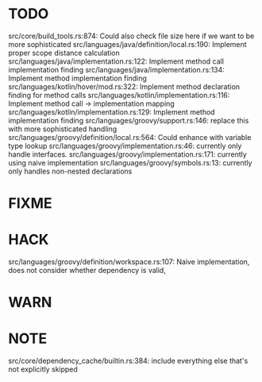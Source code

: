 # TODO
src/core/build_tools.rs:874: Could also check file size here if we want to be more sophisticated
src/languages/java/definition/local.rs:190: Implement proper scope distance calculation
src/languages/java/implementation.rs:122: Implement method call implementation finding
src/languages/java/implementation.rs:134: Implement method implementation finding
src/languages/kotlin/hover/mod.rs:322: Implement method declaration finding for method calls
src/languages/kotlin/implementation.rs:116: Implement method call -> implementation mapping
src/languages/kotlin/implementation.rs:129: Implement method implementation finding
src/languages/groovy/support.rs:146: replace this with more sophisticated handling
src/languages/groovy/definition/local.rs:564: Could enhance with variable type lookup
src/languages/groovy/implementation.rs:46: currently only handle interfaces.
src/languages/groovy/implementation.rs:171: currently using naive implementation
src/languages/groovy/symbols.rs:13: currently only handles non-nested declarations

# FIXME

# HACK
src/languages/groovy/definition/workspace.rs:107: Naive implementation, does not consider whether dependency is valid,

# WARN

# NOTE
src/core/dependency_cache/builtin.rs:384: include everything else that's not explicitly skipped
